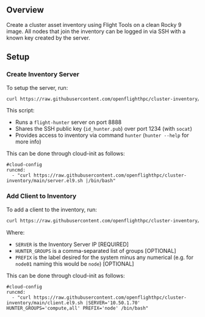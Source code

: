 ## Overview

Create a cluster asset inventory using Flight Tools on a clean Rocky 9 image. All nodes that join the inventory can be logged in via SSH with a known key created by the server.

## Setup

### Create Inventory Server

To setup the server, run:
```bash
curl https://raw.githubusercontent.com/openflighthpc/cluster-inventory/main/server.el9.sh |/bin/bash
```

This script: 
- Runs a `flight-hunter` server on port 8888
- Shares the SSH public key (`id_hunter.pub`) over port 1234 (with `socat`) 
- Provides access to inventory via command `hunter` (`hunter --help` for more info) 

This can be done through cloud-init as follows:
```
#cloud-config
runcmd:
  - "curl https://raw.githubusercontent.com/openflighthpc/cluster-inventory/main/server.el9.sh |/bin/bash"
```

### Add Client to Inventory

To add a client to the inventory, run:
```bash
curl https://raw.githubusercontent.com/openflighthpc/cluster-inventory/main/client.el9.sh |SERVER="SERVER_IP_ADDRESS" HUNTER_GROUPS='compute,all' PREFIX='node' /bin/bash
```

Where:
- `SERVER` is the Inventory Server IP [REQUIRED]
- `HUNTER_GROUPS` is a comma-separated list of groups [OPTIONAL]
- `PREFIX` is the label desired for the system minus any numerical (e.g. for `node01` naming this would be `node`) [OPTIONAL]

This can be done through cloud-init as follows:
```
#cloud-config
runcmd:
  - "curl https://raw.githubusercontent.com/openflighthpc/cluster-inventory/main/client.el9.sh |SERVER='10.50.1.70' HUNTER_GROUPS='compute,all' PREFIX='node' /bin/bash"
```

